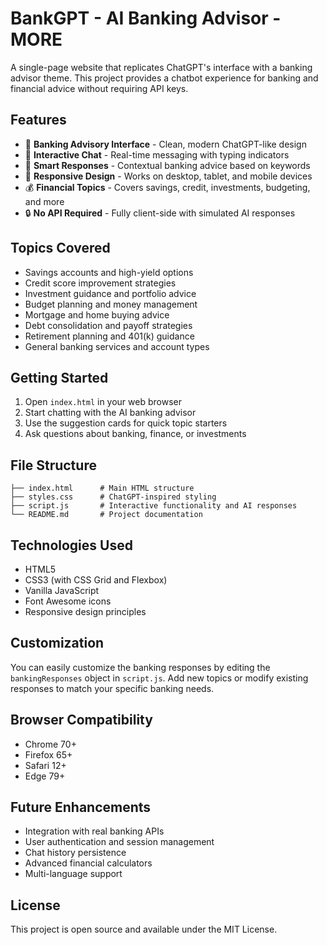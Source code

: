 # BankGPT - AI Banking Advisor - MORE

A single-page website that replicates ChatGPT's interface with a banking advisor theme. This project provides a chatbot experience for banking and financial advice without requiring API keys.

## Features

- 🏦 **Banking Advisory Interface** - Clean, modern ChatGPT-like design
- 💬 **Interactive Chat** - Real-time messaging with typing indicators
- 🎯 **Smart Responses** - Contextual banking advice based on keywords
- 📱 **Responsive Design** - Works on desktop, tablet, and mobile devices
- 💰 **Financial Topics** - Covers savings, credit, investments, budgeting, and more
- 🔒 **No API Required** - Fully client-side with simulated AI responses

## Topics Covered

- Savings accounts and high-yield options
- Credit score improvement strategies
- Investment guidance and portfolio advice
- Budget planning and money management
- Mortgage and home buying advice
- Debt consolidation and payoff strategies
- Retirement planning and 401(k) guidance
- General banking services and account types

## Getting Started

1. Open `index.html` in your web browser
2. Start chatting with the AI banking advisor
3. Use the suggestion cards for quick topic starters
4. Ask questions about banking, finance, or investments

## File Structure

```
├── index.html      # Main HTML structure
├── styles.css      # ChatGPT-inspired styling
├── script.js       # Interactive functionality and AI responses
└── README.md       # Project documentation
```

## Technologies Used

- HTML5
- CSS3 (with CSS Grid and Flexbox)
- Vanilla JavaScript
- Font Awesome icons
- Responsive design principles

## Customization

You can easily customize the banking responses by editing the `bankingResponses` object in `script.js`. Add new topics or modify existing responses to match your specific banking needs.

## Browser Compatibility

- Chrome 70+
- Firefox 65+
- Safari 12+
- Edge 79+

## Future Enhancements

- Integration with real banking APIs
- User authentication and session management
- Chat history persistence
- Advanced financial calculators
- Multi-language support

## License

This project is open source and available under the MIT License.